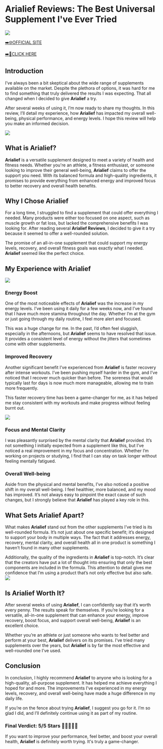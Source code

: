 # Arialief Reviews: The Best Universal Supplement I've Ever Tried

[![](https://static.vecteezy.com/system/resources/thumbnails/019/896/014/small/buy-now-gradient-button-with-cart-symbol-buy-now-illustration-png.png)](https://edetoop.top/lander/sugarpreland-1/arialief.html) 

[➡️🌐OFFICIAL SITE](https://edetoop.top/lander/sugarpreland-1/arialief.html) 

[➡️🔗CLICK HERE](https://edetoop.top/lander/sugarpreland-1/arialief.html) 


## Introduction

I’ve always been a bit skeptical about the wide range of supplements available on the market. Despite the plethora of options, it was hard for me to find something that truly delivered the results I was expecting. That all changed when I decided to give **Arialief** a try.

After several weeks of using it, I’m now ready to share my thoughts. In this review, I’ll detail my experience, how **Arialief** has impacted my overall well-being, physical performance, and energy levels. I hope this review will help you make an informed decision. 

[![](https://wallpapers.com/images/hd/red-order-now-button-udg4jcj4arvn8b0n-2.png)](https://edetoop.top/lander/sugarpreland-1/arialief.html)  

## What is Arialief?

**Arialief** is a versatile supplement designed to meet a variety of health and fitness needs. Whether you're an athlete, a fitness enthusiast, or someone looking to improve their general well-being, **Arialief** claims to offer the support you need. With its balanced formula and high-quality ingredients, it promises to provide everything from enhanced energy and improved focus to better recovery and overall health benefits.

## Why I Chose Arialief

For a long time, I struggled to find a supplement that could offer everything I needed. Many products were either too focused on one aspect, such as muscle growth or fat loss, but lacked the comprehensive benefits I was looking for. After reading several **Arialief Reviews**, I decided to give it a try because it seemed to offer a well-rounded solution.

The promise of an all-in-one supplement that could support my energy levels, recovery, and overall fitness goals was exactly what I needed. **Arialief** seemed like the perfect choice.

## My Experience with Arialief

[![](https://static.vecteezy.com/system/resources/thumbnails/019/896/014/small/buy-now-gradient-button-with-cart-symbol-buy-now-illustration-png.png)](https://edetoop.top/lander/sugarpreland-1/arialief.html)

### Energy Boost

One of the most noticeable effects of **Arialief** was the increase in my energy levels. I’ve been using it daily for a few weeks now, and I’ve found that I have much more stamina throughout the day. Whether I’m at the gym or just going through my daily routine, I feel more alert and focused.

This was a huge change for me. In the past, I’d often feel sluggish, especially in the afternoons, but **Arialief** seems to have resolved that issue. It provides a consistent level of energy without the jitters that sometimes come with other supplements.

### Improved Recovery

Another significant benefit I’ve experienced from **Arialief** is faster recovery after intense workouts. I’ve been pushing myself harder in the gym, and I’ve noticed that I recover much quicker than before. The soreness that would typically last for days is now much more manageable, allowing me to train more frequently.

This faster recovery time has been a game-changer for me, as it has helped me stay consistent with my workouts and make progress without feeling burnt out.

[![](https://wallpapers.com/images/hd/red-order-now-button-udg4jcj4arvn8b0n-2.png)](https://edetoop.top/lander/sugarpreland-1/arialief.html)  

### Focus and Mental Clarity

I was pleasantly surprised by the mental clarity that **Arialief** provided. It’s not something I initially expected from a supplement like this, but I’ve noticed a real improvement in my focus and concentration. Whether I’m working on projects or studying, I find that I can stay on task longer without feeling mentally fatigued.

### Overall Well-being

Aside from the physical and mental benefits, I’ve also noticed a positive shift in my overall well-being. I feel healthier, more balanced, and my mood has improved. It’s not always easy to pinpoint the exact cause of such changes, but I strongly believe that **Arialief** has played a key role in this.

## What Sets Arialief Apart?

What makes **Arialief** stand out from the other supplements I’ve tried is its well-rounded formula. It’s not just about one specific benefit; it’s designed to support your body in multiple ways. The fact that it addresses energy, recovery, mental clarity, and overall health all in one product is something I haven’t found in many other supplements.

Additionally, the quality of the ingredients in **Arialief** is top-notch. It’s clear that the creators have put a lot of thought into ensuring that only the best components are included in the formula. This attention to detail gives me confidence that I’m using a product that’s not only effective but also safe.
[![](https://static.vecteezy.com/system/resources/thumbnails/019/896/014/small/buy-now-gradient-button-with-cart-symbol-buy-now-illustration-png.png)](https://edetoop.top/lander/sugarpreland-1/arialief.html)
## Is Arialief Worth It?

After several weeks of using **Arialief**, I can confidently say that it’s worth every penny. The results speak for themselves. If you’re looking for a versatile, all-in-one supplement that can enhance your energy, improve recovery, boost focus, and support overall well-being, **Arialief** is an excellent choice.

Whether you’re an athlete or just someone who wants to feel better and perform at your best, **Arialief** delivers on its promises. I’ve tried many supplements over the years, but **Arialief** is by far the most effective and well-rounded one I’ve used.

## Conclusion

In conclusion, I highly recommend **Arialief** to anyone who is looking for a high-quality, all-purpose supplement. It has helped me achieve everything I hoped for and more. The improvements I’ve experienced in my energy levels, recovery, and overall well-being have made a huge difference in my daily life.

If you’re on the fence about trying **Arialief**, I suggest you go for it. I’m so glad I did, and I’ll definitely continue using it as part of my routine.

### Final Verdict: 5/5 Stars 🌟🌟🌟🌟🌟

If you want to improve your performance, feel better, and boost your overall health, **Arialief** is definitely worth trying. It's truly a game-changer.
